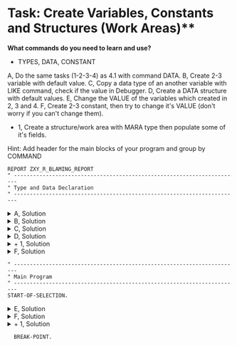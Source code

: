 # Task: Create Variables, Constants and Structures (Work Areas)**

**What commands do you need to learn and use?**
 - TYPES, DATA, CONSTANT

A, Do the same tasks (1-2-3-4) as 4.1 with command DATA.
B, Create 2-3 variable with default value.
C, Copy a data type of an another variable with LIKE command, check if the value in Debugger.
D, Create a DATA structure with default values.
E, Change the VALUE of the variables which created in 2, 3 and 4.
F, Create 2-3 constant, then try to change it's VALUE (don't worry if you can't change them).
+ 1, Create a structure/work area with MARA type then populate some of it's fields.

Hint: Add header for the main blocks of your program and group by COMMAND

```abap
REPORT ZXY_R_BLAMING_REPORT
" -----------------------------------------------------------------------
" Type and Data Declaration
" -----------------------------------------------------------------------
```
<details>
<summary> A, Solution </summary> 

```abap
DATA: BEGIN OF gs_custom_type,
        identifier            TYPE char20,
        general_material_data TYPE mara,
        messages              TYPE bapiret2_t,
      END OF gs_custom_type.

DATA  BEGIN OF gs_sflight.
        INCLUDE TYPE sflight.
DATA:   custom_field TYPE flag,
      END OF gs_sflight.

DATA: BEGIN OF gs_spfli,
        spfli        TYPE spfli,
        custom_field TYPE flag,
      END OF gs_spfli.

DATA: BEGIN OF gs_scarr,
        scarr_db  TYPE scarr,
        scarr_new TYPE scarr,
      END OF gs_scarr.
```
</details>
<details>
<summary> B, Solution </summary>
 
```abap
DATA gv_integer  TYPE i       VALUE 5.
DATA gv_flag     TYPE flag    VALUE 'X'.
DATA gv_name     TYPE string  VALUE 'John Doe'.
```
</details>
<details>
<summary> C, Solution </summary>
 
```abap
DATA gv_checkbox LIKE gv_flag.
```
</details>
<details>
<summary> D, Solution </summary>
 
```abap      
DATA: BEGIN OF gs_country,
        country_longtext TYPE string VALUE 'Germany',
        country_code     TYPE char2  VALUE 'DE',
      END OF gs_country.
```
</details>
<details>
<summary> + 1, Solution</summary>
 
```abap
DATA: gs_mara TYPE mara.
```
</details>
<details>
<summary> F, Solution </summary>
 
```abap
CONSTANTS cv_pi TYPE p LENGTH 8 DECIMALS 14 VALUE '3.14159265358979'.

CONSTANTS: BEGIN OF cs_sap_ag,
             zip_code TYPE n LENGTH 5 VALUE '69189',
             city     TYPE string     VALUE `Walldorf`,
             country  TYPE string     VALUE `Germany`,
           END OF cs_sap_ag.
```
</details>

```abap
" -----------------------------------------------------------------------
" Main Program
" -----------------------------------------------------------------------
START-OF-SELECTION.
```
<details>
<summary> E, Solution </summary>
 
```abap
gv_flag     = space.
gv_integer  = 12.
gv_name     = 'Luke Skywalker'.
gv_checkbox = 'X'.

gs_country-country_longtext = 'United States'.
gs_country-country_code     = 'US'.
```
</details>
<details>
<summary> F, Solution </summary>
 
```abap
cv_pi     = 3.
cs_sap_ag = VALUE #( zip_code = '12345' city = 'Atlantis' country = 'Sea' ).
```
</details>
<details>
<summary> + 1, Solution </summary>
 
```abap
gs_mara-matnr = '0000325489'.
gs_mara-meins = 'KG'.
```
</details>

```abap
  BREAK-POINT.
```



           
      
